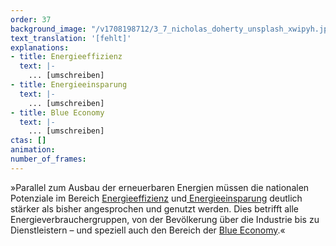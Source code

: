 ```yaml
---
order: 37
background_image: "/v1708198712/3_7_nicholas_doherty_unsplash_xwipyh.jpg"
text_translation: '[fehlt]'
explanations:
- title: Energieeffizienz
  text: |-
    ... [umschreiben]
- title: Energieeinsparung
  text: |-
    ... [umschreiben]
- title: Blue Economy
  text: |-
    ... [umschreiben]
ctas: []
animation:
number_of_frames:
---
```

»Parallel zum Ausbau der erneuerbaren Energien müssen die nationalen Potenziale im Bereich [Energieeffizienz](# "Energieeffizienz") und[ Energieeinsparung](# "Energieeinsparung") deutlich stärker als bisher angesprochen und genutzt werden. Dies betrifft alle Energieverbrauchergruppen, von der Bevölkerung über die Industrie bis zu Dienstleistern – und speziell auch den Bereich der [Blue Economy](# "Blue Economy").«
